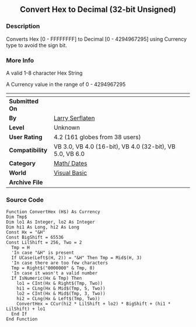 ﻿<div align="center">

## Convert Hex to Decimal \(32\-bit Unsigned\)


</div>

### Description

Converts Hex [0 - FFFFFFFF] to Decimal [0 - 4294967295] using Currency type to avoid the sign bit.
 
### More Info
 
A valid 1-8 character Hex String

A Currency value in the range of 0 - 4294967295


<span>             |<span>
---                |---
**Submitted On**   |
**By**             |[Larry Serflaten](https://github.com/Planet-Source-Code/PSCIndex/blob/master/ByAuthor/larry-serflaten.md)
**Level**          |Unknown
**User Rating**    |4.2 (161 globes from 38 users)
**Compatibility**  |VB 3\.0, VB 4\.0 \(16\-bit\), VB 4\.0 \(32\-bit\), VB 5\.0, VB 6\.0
**Category**       |[Math/ Dates](https://github.com/Planet-Source-Code/PSCIndex/blob/master/ByCategory/math-dates__1-37.md)
**World**          |[Visual Basic](https://github.com/Planet-Source-Code/PSCIndex/blob/master/ByWorld/visual-basic.md)
**Archive File**   |[](https://github.com/Planet-Source-Code/larry-serflaten-convert-hex-to-decimal-32-bit-unsigned__1-2042/archive/master.zip)





### Source Code

```
Function ConvertHex (H$) As Currency
Dim Tmp$
Dim lo1 As Integer, lo2 As Integer
Dim hi1 As Long, hi2 As Long
Const Hx = "&H"
Const BigShift = 65536
Const LilShift = 256, Two = 2
  Tmp = H
  'In case "&H" is present
  If UCase(Left$(H, 2)) = "&H" Then Tmp = Mid$(H, 3)
  'In case there are too few characters
  Tmp = Right$("0000000" & Tmp, 8)
  'In case it wasn't a valid number
  If IsNumeric(Hx & Tmp) Then
    lo1 = CInt(Hx & Right$(Tmp, Two))
    hi1 = CLng(Hx & Mid$(Tmp, 5, Two))
    lo2 = CInt(Hx & Mid$(Tmp, 3, Two))
    hi2 = CLng(Hx & Left$(Tmp, Two))
    ConvertHex = CCur(hi2 * LilShift + lo2) * BigShift + (hi1 * LilShift) + lo1
  End If
End Function
```

